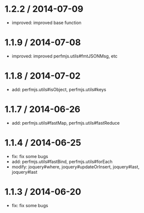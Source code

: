 
1.2.2 / 2014-07-09
==================

 * improved: improved base function

1.1.9 / 2014-07-08
==================

 * improved: improved perfmjs.utils#fmtJSONMsg, etc

1.1.8 / 2014-07-02
==================

 * add: perfmjs.utils#isObject, perfmjs.utils#keys

1.1.7 / 2014-06-26
==================

 * add: perfmjs.utils#fastMap, perfmjs.utils#fastReduce

1.1.4 / 2014-06-25
==================

 * fix: fix some bugs
 * add: perfmjs.utils#fastBind, perfmjs.utils#forEach
 * modify: joquery#where, joquery#updateOrInsert, joquery#last, joquery#last

1.1.3 / 2014-06-20
==================

 * fix: fix some bugs
